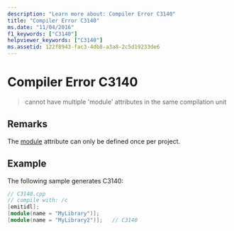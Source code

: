 ```yaml
---
description: "Learn more about: Compiler Error C3140"
title: "Compiler Error C3140"
ms.date: "11/04/2016"
f1_keywords: ["C3140"]
helpviewer_keywords: ["C3140"]
ms.assetid: 122f8943-fac3-4db8-a3a8-2c5d19233de6
---
```

# Compiler Error C3140

> cannot have multiple 'module' attributes in the same compilation unit

## Remarks

The [module](../../windows/attributes/module-cpp.md) attribute can only be defined once per project.

## Example

The following sample generates C3140:

```cpp
// C3140.cpp
// compile with: /c
[emitidl];
[module(name = "MyLibrary")];
[module(name = "MyLibrary2")];   // C3140
```
